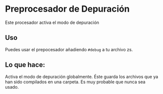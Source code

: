 # Preprocesador de Depuración

Este procesador activa el modo de depuración

## Uso

Puedes usar el prepocesador añadiendo `#debug` a tu archivo zs.

## Lo que hace:

Activa el modo de depuración globalmente. Éste guarda los archivos que ya han sido compilados en una carpeta. Es muy probable que nunca sea usado.